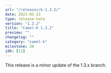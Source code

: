 ```yaml
---
url: "/releases/k-1.3.2/"
date: 2021-03-23
type: release-note
version: "1.3.2"
title: "Camel-K 1.3.2"
preview: ""
changelog: ""
category: "camel-k"
milestone: 20
jdk: [11]
---
```


This release is a minor update of the 1.3.x branch.
